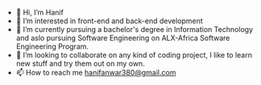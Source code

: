 - 👋 Hi, I’m Hanif
- 👀 I’m interested in front-end and back-end development
- 🌱 I’m currently pursuing a bachelor's degree in Information Technology and aslo pursuing Software Engineering on ALX-Africa Software Engineering Program.
- 💞️ I’m looking to collaborate on any kind of coding project, I like to learn new stuff and try them out on my own.
- 📫 How to reach me hanifanwar380@gmail.com

<!---
hanifanwar380/hanifanwar380 is a ✨ special ✨ repository because its `README.md` (this file) appears on your GitHub profile.
You can click the Preview link to take a look at your changes.
--->
